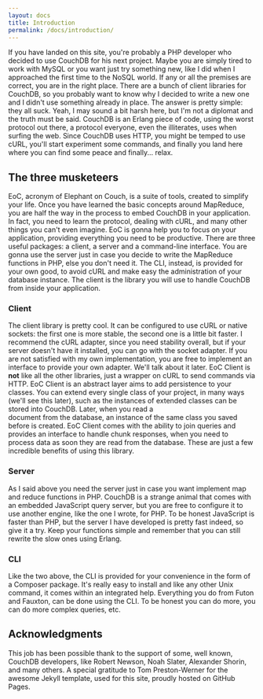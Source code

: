 ```yaml
---
layout: docs
title: Introduction
permalink: /docs/introduction/
---
```


If you have landed on this site, you're probably a PHP developer who decided to use CouchDB for his next project.
Maybe you are simply tired to work with MySQL or you want just try something new, like I did when I approached the
first time to the NoSQL world. If any or all the premises are correct, you are in the right place.
There are a bunch of client libraries for CouchDB,
so you probably want to know why I decided to write a new one and I didn't use something already in place. The answer
is pretty simple: they all suck. Yeah, I may sound a bit harsh here, but I'm not a diplomat and the truth must be said.
CouchDB is an Erlang piece of code, using the worst protocol out there, a protocol everyone, even the illiterates, uses
when surfing the web. Since CouchDB uses HTTP, you might be temped to use cURL, you'll start experiment some commands,
and finally you land here where you can find some peace and finally... relax.

## The three musketeers

EoC, acronym of Elephant on Couch, is a suite of tools, created to simplify your life. Once you have learned the basic 
concepts around MapReduce, you are half the way in the process to embed CouchDB in your application. In fact, you need 
to learn the protocol, dealing with cURL, and many other things you can't even imagine. EoC is gonna help you to focus 
on your application, providing everything you need to be productive.
There are three useful packages: a client, a server and a command-line interface. You are gonna use the server just in
case you decide to write the MapReduce functions in PHP, else you don't need it. The CLI, instead, is provided for your
own good, to avoid cURL and make easy the administration of your database instance. The client is the library you will
use to handle CouchDB from inside your application.

### Client

The client library is pretty cool. It can be configured to use cURL or native sockets: the first one is more stable, 
the second one is a little bit faster. I recommend the cURL adapter, since you need stability overall, but if your 
server doesn't have it installed, you can go with the socket adapter. If you are not satisfied with my own 
implementation, you are free to implement an interface to provide your own adapter. We'll talk about it later.
EoC Client is **not** like all the other libraries, just a wrapper on cURL to send commands via HTTP. EoC Client is an 
abstract layer aims to add persistence to your classes. You can extend every single class of your project, in many ways 
(we'll see this later), such as the instances of extended classes can be stored into CouchDB. Later, when you read a  
document from the database, an instance of the same class you saved before is created.
EoC Client comes with the ability to join queries and provides an interface to handle chunk responses, when you need to 
process data as soon they are read from the database. These are just a few incredible benefits of using this library. 

### Server

As I said above you need the server just in case you want implement map and reduce functions in PHP. CouchDB is a 
strange animal that comes with an embedded JavaScript query server, but you are free to configure it to use another
engine, like the one I wrote, for PHP. To be honest JavaScript is faster than PHP, but the server I have developed is 
pretty fast indeed, so give it a try. Keep your functions simple and remember that you can still rewrite the slow ones 
using Erlang.

### CLI

Like the two above, the CLI is provided for your convenience in the form of a Composer package. It's really easy to
install and like any other Unix command, it comes within an integrated help. Everything you do from Futon and 
Fauxton, can be done using the CLI. To be honest you can do more, you can do more complex queries, etc.

## Acknowledgments

This job has been possible thank to the support of some, well known, CouchDB developers, like Robert Newson, Noah Slater, 
Alexander Shorin, and many others. A special gratitude to Tom Preston-Werner for the awesome Jekyll template, used for 
this site, proudly hosted on GitHub Pages. 

